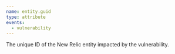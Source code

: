 ```yaml
---
name: entity.guid
type: attribute
events:
  - vulnerability
---
```


The unique ID of the New Relic entity impacted by the vulnerability.